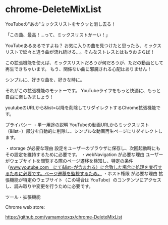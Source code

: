 # chrome-DeleteMixList

YouTubeの"あの"ミックスリストをサクッと消し去る！

「この曲、最高！…って、ミックスリストかーい！」

YouTubeあるあるですよね？
お気に入りの曲を見つけたと思ったら、ミックスリストで延々と違う曲が流れ続ける...。そんなストレスとはもうおさらば！

この拡張機能を使えば、ミックスリストだろうが何だろうが、ただの動画として再生できちゃいます。
もう、関係ない曲に邪魔される心配はありません！

シンプルに、好きな曲を、好きな時に。

それがこの拡張機能のモットーです。
YouTubeライフをもっと快適に、もっと自由に楽しみましょう！

youtubeのURLから&list=以降を削除してリダイレクトするChrome拡張機能です。

プライバシー
・単一用途の説明
  YouTubeの動画URLからミックスリスト（&list=）部分を自動的に削除し、シンプルな動画再生ページにリダイレクトします。

・storage が必要な理由
  設定をユーザーのブラウザに保存し、次回起動時にもその設定を維持するために必要です。
・webNavigation が必要な理由
  ユーザーがウェブサイトを閲覧する際のページ遷移を検知し、特定の条件（www.youtube.com　にて&list=が含まれる）に合致した場合に処理を実行するために必要です。ページ遷移を監視するため。
・ホスト権限 が必要な理由
  拡張機能が特定のウェブサイト（この場合は YouTube）のコンテンツにアクセスし、読み取りや変更を行うために必要です。

ツール・拡張機能

Chrome web store:

https://github.com/yamamotoxqx/chrome-DeleteMixList
